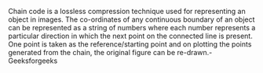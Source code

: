Chain code is a lossless compression technique used for representing an object in images. The co-ordinates of any continuous boundary of an object can be represented as a string of numbers where each number represents a particular direction in which the next point on the connected line is present. One point is taken as the reference/starting point and on plotting the points generated from the chain, the original figure can be re-drawn.-Geeksforgeeks
